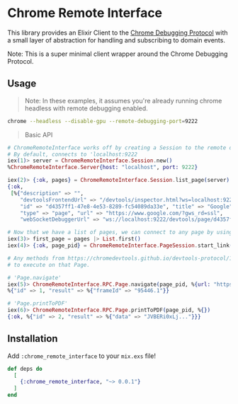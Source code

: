 # Chrome Remote Interface

This library provides an Elixir Client to the [Chrome Debugging Protocol](https://chromedevtools.github.io/devtools-protocol/) with
a small layer of abstraction for handling and subscribing to domain events.

Note: This is a super minimal client wrapper around the Chrome Debugging Protocol.

## Usage

> Note: In these examples, it assumes you're already running chrome headless with remote debugging enabled.

```bash
chrome --headless --disable-gpu --remote-debugging-port=9222
```

> Basic API

```elixir
# ChromeRemoteInterface works off by creating a Session to the remote debugging port.
# By default, connects to 'localhost:9222
iex(1)> server = ChromeRemoteInterface.Session.new()
%ChromeRemoteInterface.Server{host: "localhost", port: 9222}

iex(2)> {:ok, pages} = ChromeRemoteInterface.Session.list_page(server)
{:ok,
 [%{"description" => "",
    "devtoolsFrontendUrl" => "/devtools/inspector.html?ws=localhost:9222/devtools/page/d4357ff1-47e8-4e53-8289-fc54089da33e",
    "id" => "d4357ff1-47e8-4e53-8289-fc54089da33e", "title" => "Google",
    "type" => "page", "url" => "https://www.google.com/?gws_rd=ssl",
    "webSocketDebuggerUrl" => "ws://localhost:9222/devtools/page/d4357ff1-47e8-4e53-8289-fc54089da33e"}]}

# Now that we have a list of pages, we can connect to any page by using their 'webSocketDebuggerUrl'
iex(3)> first_page = pages |> List.first()
iex(4)> {:ok, page_pid} = ChromeRemoteInterface.PageSession.start_link(first_page["webSocketDebuggerUrl"])

# Any methods from https://chromedevtools.github.io/devtools-protocol/1-2/ should be available
# to execute on that Page.

# 'Page.navigate'
iex(5)> ChromeRemoteInterface.RPC.Page.navigate(page_pid, %{url: "https://google.com"})
%{"id" => 1, "result" => %{"frameId" => "95446.1"}}

# 'Page.printToPDF'
iex(6)> ChromeRemoteInterface.RPC.Page.printToPDF(page_pid, %{})
{:ok, %{"id" => 2, "result" => %{"data" => "JVBERi0xLj..."}}}
```

## Installation

Add `:chrome_remote_interface` to your `mix.exs` file!

```elixir
def deps do
  [
    {:chrome_remote_interface, "~> 0.0.1"}
  ]
end
```

